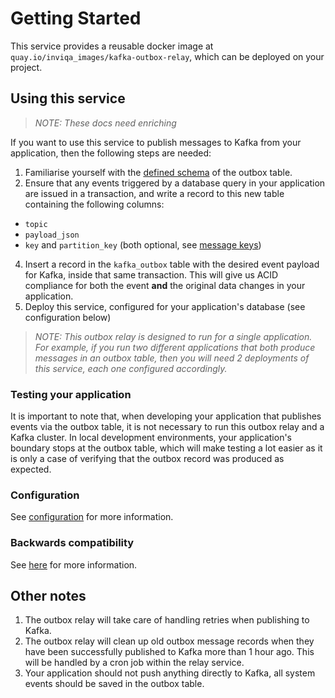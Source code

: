 # Getting Started

This service provides a reusable docker image at `quay.io/inviqa_images/kafka-outbox-relay`, which can be deployed on your project. 

## Using this service

>_NOTE: These docs need enriching_

If you want to use this service to publish messages to Kafka from your application, then the following steps are needed:

1. Familiarise yourself with the [defined schema](/tools/docs/outbox-schema.md) of the outbox table.
2. Ensure that any events triggered by a database query in your application are issued in a transaction, and write a record to this new table containing the following columns:
  * `topic`
  * `payload_json`
  * `key` and `partition_key` (both optional, see [message keys](/tools/docs/message-keys.md))
4. Insert a record in the `kafka_outbox` table with the desired event payload for Kafka, inside that same transaction. This will give us ACID compliance for both the event **and** the original data changes in your application.
5. Deploy this service, configured for your application's database (see configuration below)

>_NOTE: This outbox relay is designed to run for a single application. For example, if you run two different applications that both produce messages in an outbox table, then you will need 2 deployments of this service, each one configured accordingly._

### Testing your application

It is important to note that, when developing your application that publishes events via the outbox table, it is not necessary to run this outbox relay and a Kafka cluster. In local development environments, your application's boundary stops at the outbox table, which will make testing a lot easier as it is only a case of verifying that the outbox record was produced as expected.

### Configuration

See [configuration](configuration.md) for more information.

### Backwards compatibility

See [here](backwards-compatibility.md) for more information.

## Other notes

1. The outbox relay will take care of handling retries when publishing to Kafka.
1. The outbox relay will clean up old outbox message records when they have been successfully published to Kafka more than 1 hour ago. This will be handled by a cron job within the relay service.
1. Your application should not push anything directly to Kafka, all system events should be saved in the outbox table.
